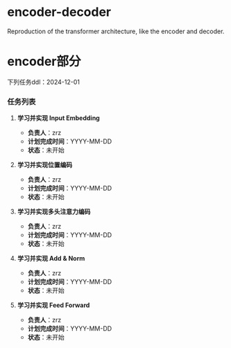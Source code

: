 # encoder-decoder
Reproduction of the transformer architecture, like the encoder and decoder. 


# encoder部分
下列任务ddl：2024-12-01

### 任务列表

1. **学习并实现 Input Embedding**  
   - **负责人**：zrz  
   - **计划完成时间**：YYYY-MM-DD  
   - **状态**：未开始  

2. **学习并实现位置编码**  
   - **负责人**：zrz  
   - **计划完成时间**：YYYY-MM-DD  
   - **状态**：未开始  

3. **学习并实现多头注意力编码**  
   - **负责人**：zrz  
   - **计划完成时间**：YYYY-MM-DD  
   - **状态**：未开始  

4. **学习并实现 Add & Norm**  
   - **负责人**：zrz  
   - **计划完成时间**：YYYY-MM-DD  
   - **状态**：未开始  

5. **学习并实现 Feed Forward**  
   - **负责人**：zrz  
   - **计划完成时间**：YYYY-MM-DD  
   - **状态**：未开始  
